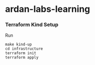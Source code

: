 # ardan-labs-learning

### Terraform Kind Setup
Run 
```
make kind-up
cd infrastructure
terraform init
terraform apply
```

